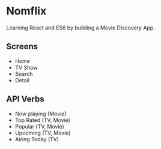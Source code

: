 # Nomflix

Learning React and ES6 by building a Movie Discovery App.

## Screens

- Home
- TV Show
- Search
- Detail

## API Verbs

- Now playing (Movie)
- Top Rated (TV, Movie)
- Popular (TV, Movie)
- Upcoming (TV, Movie)
- Airing Today (TV)
